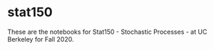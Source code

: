 # stat150
These are the notebooks for Stat150 - Stochastic Processes - at UC Berkeley for Fall 2020.
